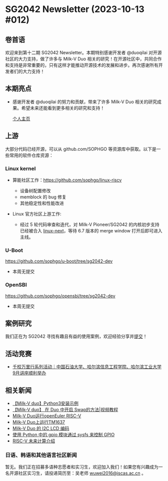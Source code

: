 # SG2042 Newsletter (2023-10-13 #012)

## 卷首语

欢迎来到第十二期 SG2042 Newsletter。本期特别感谢开发者 @duoqilai 对开源社区的大力支持，做了许多与 Milk-V Duo 相关的研究！在开源社区中，共同合作和支持是非常重要的，只有这样才能推动开源技术的发展和进步。再次感谢所有开发者们的大力支持！

## 本期亮点

+ 感谢开发者 @duoqilai 的努力和贡献，带来了许多 Milk-V Duo 相关的研究成果。希望未来还能看到更多相关的研究和支持！

  [个人主页](https://space.bilibili.com/1829697)

## 上游


大部分代码已经开源，可以从 github.com/SOPHGO 等资源库中获取。以下是一些常用的软件仓库资源：

### Linux kernel

+ 算能社区工作：https://github.com/sophgo/linux-riscv

  +  设备树配置修改
  +  memblock 的 bug 修复
  +  其他稳定性和性能改进

+ Linux 官方社区上游工作:

  + 经过 5 轮代码审查和迭代，对 Milk-V Pioneer/SG2042 的内核初步支持已经被合入 [linux-next][lk-1]，等待 6.7 版本的 merge window 打开后即可进入主线。

[lk-1]:https://git.kernel.org/pub/scm/linux/kernel/git/next/linux-next.git/commit/?id=89a9d1ded26b7e7ffbebdacc3600abde893e60f9

### U-Boot

https://github.com/sophgo/u-boot/tree/sg2042-dev

+ 本周无提交

### OpenSBI

https://github.com/sophgo/opensbi/tree/sg2042-dev 

+ 本周无提交

## 案例研究

我们正在为 SG2042 寻找有趣且有益的使用案例，欢迎经验分享并[提交](https://github.com/sophgocommunity/SG2042-Newsletter/pulls)！

## 活动竞赛

+ [千校万里行系列活动｜中国石油大学、哈尔滨信息工程学院、哈尔滨工业大学9月讲座顺利举办](https://mp.weixin.qq.com/s/9WTtIkgO6nZyajxjXL2wWQ)

## 相关新闻

+ [【Milk-V duo】Python3安装示例](https://b23.tv/n01S3s9)
+ [【Milk-V duo】 在 Duo 中开启 Swap的方法|视频教程](https://www.bilibili.com/video/BV18841167gs/)
+ [Milk-V Duo运行openEuler RISC-V](https://forum.sophgo.com/t/milk-v-duo-runs-openeuler-risc-v/334)
+ [Milk-V Duo上运行TM1637](http://ghmicro.com/blog/milkv-duo-3)
+ [Milk-V Duo 的 I2C LCD 编码](http://ghmicro.com/blog/milkv-duo-2)
+ [使用 Python 中的 gpio 模块通过 sysfs 来控制 GPIO](https://community.milkv.io/t/python-gpio-module-to-control-gpio-via-sysfs/706)
+ [RISC-V 未来计算介绍](https://www.youtube.com/watch?v=z-GoLDQHYsE)

### 日语、韩语和其他语言社区新闻

暂无。我们正在招募多语种志愿者和实习生，欢迎加入我们！如果您有兴趣成为一名开源社区实习生，请投递简历至：吴老师 [wuwei2016@iscas.ac.cn](mailto:wuwei2016@iscas.ac.cn) 。
